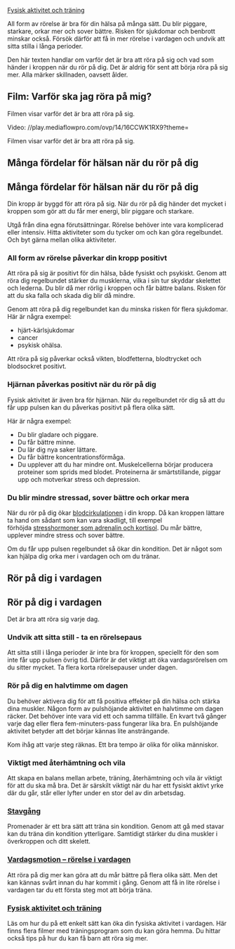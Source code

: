 [Fysisk aktivitet och träning](https://www.1177.se/liv--halsa/fysisk-aktivitet-och-traning/)

All form av rörelse är bra för din hälsa på många sätt. Du blir piggare, starkare, orkar mer och sover bättre. Risken för sjukdomar och benbrott minskar också. Försök därför att få in mer rörelse i vardagen och undvik att sitta stilla i långa perioder.

Den här texten handlar om varför det är bra att röra på sig och vad som händer i kroppen när du rör på dig. Det är aldrig för sent att börja röra på sig mer. Alla märker skillnaden, oavsett ålder.

Film: Varför ska jag röra på mig?
---------------------------------

Filmen visar varför det är bra att röra på sig.

Video: //play.mediaflowpro.com/ovp/14/16CCWK1RX9?theme=

Filmen visar varför det är bra att röra på sig.

Många fördelar för hälsan när du rör på dig
-------------------------------------------

Många fördelar för hälsan när du rör på dig
-------------------------------------------

Din kropp är byggd för att röra på sig. När du rör på dig händer det mycket i kroppen som gör att du får mer energi, blir piggare och starkare.

Utgå från dina egna förutsättningar. Rörelse behöver inte vara komplicerad eller intensiv. Hitta aktiviteter som du tycker om och kan göra regelbundet. Och byt gärna mellan olika aktiviteter.

### **All form av rörelse påverkar din kropp positivt**

Att röra på sig är positivt för din hälsa, både fysiskt och psykiskt. Genom att röra dig regelbundet stärker du musklerna, vilka i sin tur skyddar skelettet och lederna. Du blir då mer rörlig i kroppen och får bättre balans. Risken för att du ska falla och skada dig blir då mindre.

Genom att röra på dig regelbundet kan du minska risken för flera sjukdomar. Här är några exempel:

*   hjärt-kärlsjukdomar
*   cancer
*   psykisk ohälsa.

Att röra på sig påverkar också vikten, blodfetterna, blodtrycket och blodsockret positivt.

### **Hjärnan påverkas positivt när du rör på dig**

Fysisk aktivitet är även bra för hjärnan. När du regelbundet rör dig så att du får upp pulsen kan du påverkas positivt på flera olika sätt.

Här är några exempel:

*   Du blir gladare och piggare.
*   Du får bättre minne.
*   Du lär dig nya saker lättare.
*   Du får bättre koncentrationsförmåga.
*   Du upplever att du har mindre ont. Muskelcellerna börjar producera proteiner som sprids med blodet. Proteinerna är smärtstillande, piggar upp och motverkar stress och depression.

### **Du blir mindre stressad, sover bättre och orkar mera**

När du rör på dig ökar [blodcirkulationen](https://www.1177.se/liv--halsa/sa-fungerar-kroppen/hjarta-och-blodomlopp/) i din kropp. Då kan kroppen lättare ta hand om sådant som kan vara skadligt, till exempel förhöjda [stresshormoner som adrenalin och kortisol](https://www.1177.se/liv--halsa/sa-fungerar-kroppen/hormonsystemet/). Du mår bättre, upplever mindre stress och sover bättre.

Om du får upp pulsen regelbundet så ökar din kondition. Det är något som kan hjälpa dig orka mer i vardagen och om du tränar.

Rör på dig i vardagen
---------------------

Rör på dig i vardagen
---------------------

Det är bra att röra sig varje dag.

### **Undvik att sitta still - ta en rörelsepaus**

Att sitta still i långa perioder är inte bra för kroppen, speciellt för den som inte får upp pulsen övrig tid. Därför är det viktigt att öka vardagsrörelsen om du sitter mycket. Ta flera korta rörelsepauser under dagen.

### **Rör på dig en halvtimme om dagen**

Du behöver aktivera dig för att få positiva effekter på din hälsa och stärka dina muskler. Någon form av pulshöjande aktivitet en halvtimme om dagen räcker. Det behöver inte vara vid ett och samma tillfälle. En kvart två gånger varje dag eller flera fem-minuters-pass fungerar lika bra. En pulshöjande aktivitet betyder att det börjar kännas lite ansträngande.

Kom ihåg att varje steg räknas. Ett bra tempo är olika för olika människor.

### **Viktigt med återhämtning och vila**

Att skapa en balans mellan arbete, träning, återhämtning och vila är viktigt för att du ska må bra. Det är särskilt viktigt när du har ett fysiskt aktivt yrke där du går, står eller lyfter under en stor del av din arbetsdag.

### [Stavgång](https://www.1177.se/liv--halsa/fysisk-aktivitet-och-traning/stavgang/)

Promenader är ett bra sätt att träna sin kondition. Genom att gå med stavar kan du träna din kondition ytterligare. Samtidigt stärker du dina muskler i överkroppen och ditt skelett.

### [Vardagsmotion – rörelse i vardagen](https://www.1177.se/liv--halsa/fysisk-aktivitet-och-traning/vardagsmotion/)

Att röra på dig mer kan göra att du mår bättre på flera olika sätt. Men det kan kännas svårt innan du har kommit i gång. Genom att få in lite rörelse i vardagen tar du ett första steg mot att börja träna.

### [Fysisk aktivitet och träning](https://www.1177.se/liv--halsa/fysisk-aktivitet-och-traning/)

Läs om hur du på ett enkelt sätt kan öka din fysiska aktivitet i vardagen. Här finns flera filmer med träningsprogram som du kan göra hemma. Du hittar också tips på hur du kan få barn att röra sig mer.